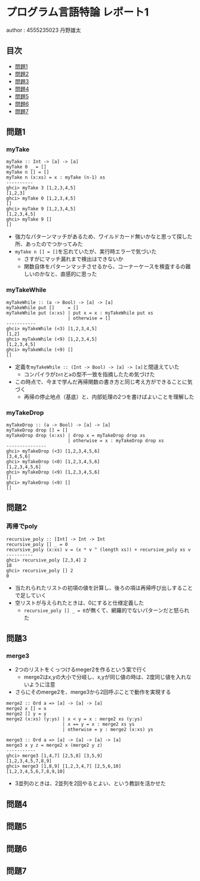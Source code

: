 # プログラム言語特論 レポート1
author : 4555235023 丹野雄太

## 目次
- [問題1](#問題1)
- [問題2](#問題2)
- [問題3](#問題3)
- [問題4](#問題4)
- [問題5](#問題5)
- [問題6](#問題6)
- [問題7](#問題7)

## 問題1
### myTake
```
myTake :: Int -> [a] -> [a]
myTake 0 _ = []
myTake n [] = []
myTake n (x:xs) = x : myTake (n-1) xs
----------
ghci> myTake 3 [1,2,3,4,5]
[1,2,3]
ghci> myTake 0 [1,2,3,4,5]
[]
ghci> myTake 9 [1,2,3,4,5]
[1,2,3,4,5]
ghci> myTake 9 []
[]
```
- 強力なパターンマッチがあるため、ワイルドカード無いかなと思って探した所、あったのでつかってみた
- `myTake n [] = []`を忘れていたが、実行時エラーで気づいた
  - さすがにマッチ漏れまで検出はできないか
  - 関数自体をパターンマッチさせるから、コーナーケースを検査するの難しいのかなと、直感的に思った

### myTakeWhile
```
myTakeWhile :: (a -> Bool) -> [a] -> [a]
myTakeWhile put []     = []
myTakeWhile put (x:xs) | put x = x : myTakeWhile put xs
                       | otherwise = []
-----------
ghci> myTakeWhile (<3) [1,2,3,4,5]
[1,2]
ghci> myTakeWhile (<9) [1,2,3,4,5]
[1,2,3,4,5]
ghci> myTakeWhile (<9) []
[]
```
- 定義を`myTakeWhile :: (Int -> Bool) -> [a] -> [a]`と間違えていた
  - コンパイラが`Int`と`a`の型不一致を指摘したため気づけた
- この時点で、今まで学んだ再帰関数の書き方と同じ考え方ができることに気づく
  - 再帰の停止地点（基底）と、内部処理の2つを書けばよいことを理解した

### myTakeDrop
```
myTakeDrop :: (a -> Bool) -> [a] -> [a]
myTakeDrop drop [] = []
myTakeDrop drop (x:xs) | drop x = myTakeDrop drop xs
                       | otherwise = x : myTakeDrop drop xs
---------------
ghci> myTakeDrop (<3) [1,2,3,4,5,6]
[3,4,5,6]
ghci> myTakeDrop (<0) [1,2,3,4,5,6]
[1,2,3,4,5,6]
ghci> myTakeDrop (<9) [1,2,3,4,5,6]
[]
ghci> myTakeDrop (<9) []
[]
```


## 問題2
### 再帰でpoly
```
recursive_poly :: [Int] -> Int -> Int
recursive_poly [] _ = 0
recursive_poly (x:xs) v = (x * v ^ (length xs)) + recursive_poly xs v
----------
ghci> recursive_poly [2,3,4] 2
18
ghci> recursive_poly [] 2
0
```
- 当たれられたリストの初項の値を計算し、後ろの項は再帰呼び出しすることで足していく
- 空リストが与えられたときは、0にすると仕様定義した
  - `recursive_poly [] _ = 0`が無くて、網羅的でないパターンだと怒られた

## 問題3
### merge3
- 2つのリストをくっつけるmeger2を作るという案で行く
  - merge2はx,yの大小で分岐し、x,yが同じ値の時は、2度同じ値を入れないように注意
- さらにそのmerge2を、merge3から2回呼ぶことで動作を実現する
```
merge2 :: Ord a => [a] -> [a] -> [a]
merge2 x [] = x
merge2 [] y = y
merge2 (x:xs) (y:ys) | x < y = x : merge2 xs (y:ys)
                     | x == y = x : merge2 xs ys
                     | otherwise = y : merge2 (x:xs) ys

merge3 :: Ord a => [a] -> [a] -> [a] -> [a]
merge3 x y z = merge2 x (merge2 y z)
-----------
ghci> merge3 [1,4,7] [2,5,8] [3,5,9]
[1,2,3,4,5,7,8,9]
ghci> merge3 [1,8,9] [1,2,3,4,7] [2,5,6,10]
[1,2,3,4,5,6,7,8,9,10]
```
- 3並列のときは、2並列を2回やるとよい、という教訓を活かせた

## 問題4
## 問題5
## 問題6
## 問題7

